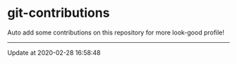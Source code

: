 # git-contributions

Auto add some contributions on this repository for more look-good profile!

---

Update at 2020-02-28 16:58:48
